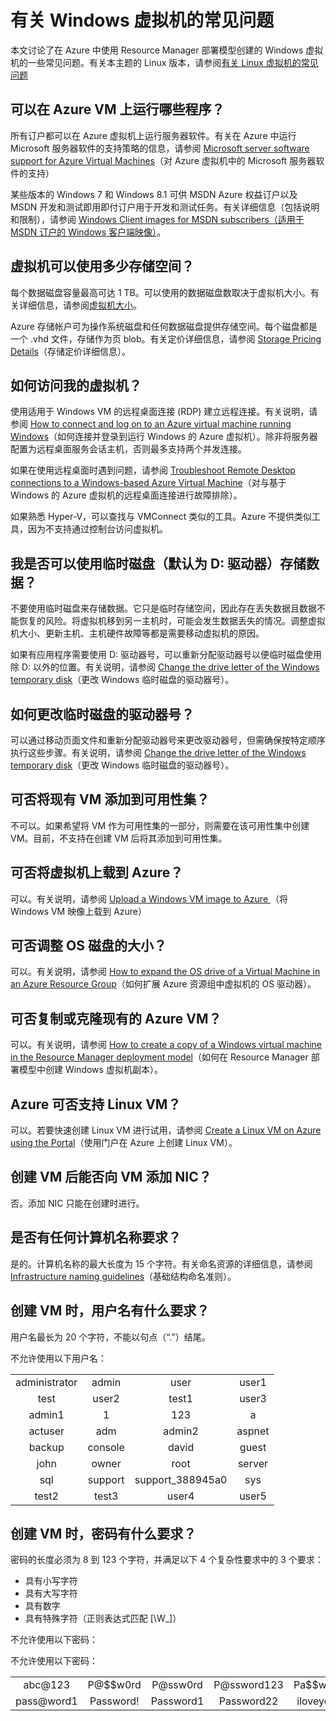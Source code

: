 <properties
	pageTitle="Windows VM 的常见问题 | Azure"
	description="解答通过 Resource Manager 模型创建 Windows 虚拟机的一些常见问题。"
	services="virtual-machines-windows"
	documentationCenter=""
	authors="cynthn"
	manager="timlt"
	editor=""
	tags="azure-resource-management"/>  


<tags
	ms.service="virtual-machines-windows"
	ms.workload="infrastructure-services"
	ms.tgt_pltfrm="vm-windows"
	ms.devlang="na"
	ms.topic="article"
	ms.date="08/16/2016"
	wacn.date="12/12/2016"
	ms.author="cynthn"/>  


# 有关 Windows 虚拟机的常见问题 


本文讨论了在 Azure 中使用 Resource Manager 部署模型创建的 Windows 虚拟机的一些常见问题。有关本主题的 Linux 版本，请参阅[有关 Linux 虚拟机的常见问题](/documentation/articles/virtual-machines-linux-faq/)

## 可以在 Azure VM 上运行哪些程序？

所有订户都可以在 Azure 虚拟机上运行服务器软件。有关在 Azure 中运行 Microsoft 服务器软件的支持策略的信息，请参阅 [Microsoft server software support for Azure Virtual Machines](https://support.microsoft.com/zh-cn/kb/2721672)（对 Azure 虚拟机中的 Microsoft 服务器软件的支持）

某些版本的 Windows 7 和 Windows 8.1 可供 MSDN Azure 权益订户以及 MSDN 开发和测试即用即付订户用于开发和测试任务。有关详细信息（包括说明和限制），请参阅 [Windows Client images for MSDN subscribers（适用于 MSDN 订户的 Windows 客户端映像）](http://azure.microsoft.com/blog/2014/05/29/windows-client-images-on-azure/)。


## 虚拟机可以使用多少存储空间？

每个数据磁盘容量最高可达 1 TB。可以使用的数据磁盘数取决于虚拟机大小。有关详细信息，请参阅[虚拟机大小](/documentation/articles/virtual-machines-windows-sizes/)。

Azure 存储帐户可为操作系统磁盘和任何数据磁盘提供存储空间。每个磁盘都是一个 .vhd 文件，存储作为页 blob。有关定价详细信息，请参阅 [Storage Pricing Details](/pricing/details/storage/)（存储定价详细信息）。


## 如何访问我的虚拟机？

使用适用于 Windows VM 的远程桌面连接 (RDP) 建立远程连接。有关说明，请参阅 [How to connect and log on to an Azure virtual machine running Windows](/documentation/articles/virtual-machines-windows-connect-logon/)（如何连接并登录到运行 Windows 的 Azure 虚拟机）。除非将服务器配置为远程桌面服务会话主机，否则最多支持两个并发连接。


如果在使用远程桌面时遇到问题，请参阅 [Troubleshoot Remote Desktop connections to a Windows-based Azure Virtual Machine](/documentation/articles/virtual-machines-windows-troubleshoot-rdp-connection/)（对与基于 Windows 的 Azure 虚拟机的远程桌面连接进行故障排除）。

如果熟悉 Hyper-V，可以查找与 VMConnect 类似的工具。Azure 不提供类似工具，因为不支持通过控制台访问虚拟机。

## 我是否可以使用临时磁盘（默认为 D: 驱动器）存储数据？

不要使用临时磁盘来存储数据。它只是临时存储空间，因此存在丢失数据且数据不能恢复的风险。将虚拟机移到另一主机时，可能会发生数据丢失的情况。调整虚拟机大小、更新主机、主机硬件故障等都是需要移动虚拟机的原因。

如果有应用程序需要使用 D: 驱动器号，可以重新分配驱动器号以便临时磁盘使用除 D: 以外的位置。有关说明，请参阅 [Change the drive letter of the Windows temporary disk](/documentation/articles/virtual-machines-windows-classic-change-drive-letter/)（更改 Windows 临时磁盘的驱动器号）。

## 如何更改临时磁盘的驱动器号？

可以通过移动页面文件和重新分配驱动器号来更改驱动器号，但需确保按特定顺序执行这些步骤。有关说明，请参阅 [Change the drive letter of the Windows temporary disk](/documentation/articles/virtual-machines-windows-classic-change-drive-letter/)（更改 Windows 临时磁盘的驱动器号）。

## 可否将现有 VM 添加到可用性集？

不可以。如果希望将 VM 作为可用性集的一部分，则需要在该可用性集中创建 VM。目前，不支持在创建 VM 后将其添加到可用性集。

## 可否将虚拟机上载到 Azure？

可以。有关说明，请参阅 [Upload a Windows VM image to Azure ](/documentation/articles/virtual-machines-windows-upload-image/)（将 Windows VM 映像上载到 Azure）

## 可否调整 OS 磁盘的大小？

可以。有关说明，请参阅 [How to expand the OS drive of a Virtual Machine in an Azure Resource Group](/documentation/articles/virtual-machines-windows-expand-os-disk/)（如何扩展 Azure 资源组中虚拟机的 OS 驱动器）。

## 可否复制或克隆现有的 Azure VM？

可以。有关说明，请参阅 [How to create a copy of a Windows virtual machine in the Resource Manager deployment model](/documentation/articles/virtual-machines-windows-specialized-image/)（如何在 Resource Manager 部署模型中创建 Windows 虚拟机副本）。

## Azure 可否支持 Linux VM？

可以。若要快速创建 Linux VM 进行试用，请参阅 [Create a Linux VM on Azure using the Portal](/documentation/articles/virtual-machines-linux-quick-create-portal/)（使用门户在 Azure 上创建 Linux VM）。

## 创建 VM 后能否向 VM 添加 NIC？

否。添加 NIC 只能在创建时进行。

## 是否有任何计算机名称要求？

是的。计算机名称的最大长度为 15 个字符。有关命名资源的详细信息，请参阅 [Infrastructure naming guidelines](/documentation/articles/virtual-machines-windows-infrastructure-naming-guidelines/)（基础结构命名准则）。

## <a name="what-are-the-username-requirements-when-creating-a-vm"></a> 创建 VM 时，用户名有什么要求？

用户名最长为 20 个字符，不能以句点（“.”）结尾。

不允许使用以下用户名：

<table>
	<tr>
		<td style="text-align:center">administrator </td><td style="text-align:center"> admin </td><td style="text-align:center"> user </td><td style="text-align:center"> user1</td>
	</tr>
	<tr>
		<td style="text-align:center">test </td><td style="text-align:center"> user2 </td><td style="text-align:center"> test1 </td><td style="text-align:center"> user3</td>
	</tr>
	<tr>
		<td style="text-align:center">admin1 </td><td style="text-align:center"> 1 </td><td style="text-align:center"> 123 </td><td style="text-align:center"> a</td>
	</tr>
	<tr>
		<td style="text-align:center">actuser  </td><td style="text-align:center"> adm </td><td style="text-align:center"> admin2 </td><td style="text-align:center"> aspnet</td>
	</tr>
	<tr>
		<td style="text-align:center">backup </td><td style="text-align:center"> console </td><td style="text-align:center"> david </td><td style="text-align:center"> guest</td>
	</tr>
	<tr>
		<td style="text-align:center">john </td><td style="text-align:center"> owner </td><td style="text-align:center"> root </td><td style="text-align:center"> server</td>
	</tr>
	<tr>
		<td style="text-align:center">sql </td><td style="text-align:center"> support </td><td style="text-align:center"> support_388945a0 </td><td style="text-align:center"> sys</td>
	</tr>
	<tr>
		<td style="text-align:center">test2 </td><td style="text-align:center"> test3 </td><td style="text-align:center"> user4 </td><td style="text-align:center"> user5</td>
	</tr>
</table>

## 创建 VM 时，密码有什么要求？

密码的长度必须为 8 到 123 个字符，并满足以下 4 个复杂性要求中的 3 个要求：

- 具有小写字符
- 具有大写字符
- 具有数字
- 具有特殊字符（正则表达式匹配 [\\W\_]）

不允许使用以下密码：

不允许使用以下密码：
<table>
	<tr>
		<td style="text-align:center">abc@123</td><td style="text-align:center">P@$$w0rd</td><td style="text-align:center">P@ssw0rd</td><td style="text-align:center">P@ssword123</td><td style="text-align:center">Pa$$word</td>
	</tr>
	<tr>
		<td style="text-align:center">pass@word1</td><td style="text-align:center">Password!</td><td style="text-align:center">Password1</td><td style="text-align:center">Password22</td><td style="text-align:center">iloveyou!</td>
	</tr>
</table>

<!---HONumber=Mooncake_Quality_Review_1118_2016-->
